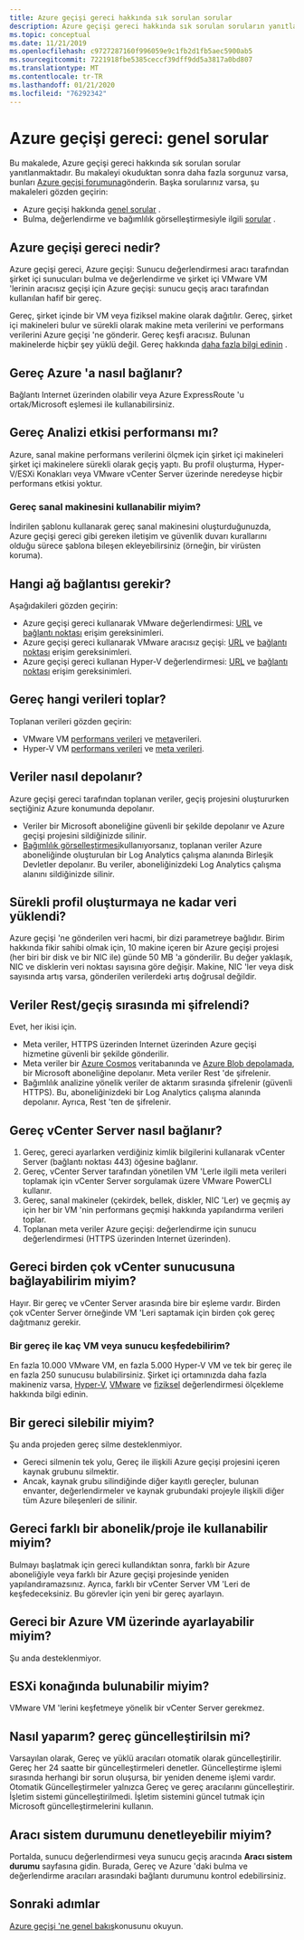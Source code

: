 ```yaml
---
title: Azure geçişi gereci hakkında sık sorulan sorular
description: Azure geçişi gereci hakkında sık sorulan soruların yanıtlarını alın
ms.topic: conceptual
ms.date: 11/21/2019
ms.openlocfilehash: c9727287160f996059e9c1fb2d1fb5aec5900ab5
ms.sourcegitcommit: 7221918fbe5385ceccf39dff9dd5a3817a0bd807
ms.translationtype: MT
ms.contentlocale: tr-TR
ms.lasthandoff: 01/21/2020
ms.locfileid: "76292342"
---
```

# <a name="azure-migrate-appliance-common-questions"></a>Azure geçişi gereci: genel sorular

Bu makalede, Azure geçişi gereci hakkında sık sorulan sorular yanıtlanmaktadır. Bu makaleyi okuduktan sonra daha fazla sorgunuz varsa, bunları [Azure geçişi forumuna](https://aka.ms/AzureMigrateForum)gönderin. Başka sorularınız varsa, şu makaleleri gözden geçirin:

- Azure geçişi hakkında [genel sorular](resources-faq.md) .
- Bulma, değerlendirme ve bağımlılık görselleştirmesiyle ilgili [sorular](common-questions-discovery-assessment.md) .


## <a name="what-is-the-azure-migrate-appliance"></a>Azure geçişi gereci nedir?

Azure geçişi gereci, Azure geçişi: Sunucu değerlendirmesi aracı tarafından şirket içi sunucuları bulma ve değerlendirme ve şirket içi VMware VM 'lerinin aracısız geçişi için Azure geçişi: sunucu geçiş aracı tarafından kullanılan hafif bir gereç. 

Gereç, şirket içinde bir VM veya fiziksel makine olarak dağıtılır. Gereç, şirket içi makineleri bulur ve sürekli olarak makine meta verilerini ve performans verilerini Azure geçişi 'ne gönderir. Gereç keşfi aracısız. Bulunan makinelerde hiçbir şey yüklü değil. Gereç hakkında [daha fazla bilgi edinin](migrate-appliance.md) .

## <a name="how-does-the-appliance-connect-to-azure"></a>Gereç Azure 'a nasıl bağlanır?

Bağlantı Internet üzerinden olabilir veya Azure ExpressRoute 'u ortak/Microsoft eşlemesi ile kullanabilirsiniz.

## <a name="does-appliance-analysis-impact-performance"></a>Gereç Analizi etkisi performansı mı?

Azure, sanal makine performans verilerini ölçmek için şirket içi makineleri şirket içi makinelere sürekli olarak geçiş yaptı. Bu profil oluşturma, Hyper-V/ESXi Konakları veya VMware vCenter Server üzerinde neredeyse hiçbir performans etkisi yoktur.

### <a name="can-i-harden-the-appliance-vm"></a>Gereç sanal makinesini kullanabilir miyim?

İndirilen şablonu kullanarak gereç sanal makinesini oluşturduğunuzda, Azure geçişi gereci gibi gereken iletişim ve güvenlik duvarı kurallarını olduğu sürece şablona bileşen ekleyebilirsiniz (örneğin, bir virüsten koruma).


## <a name="what-network-connectivity-is-needed"></a>Hangi ağ bağlantısı gerekir?

Aşağıdakileri gözden geçirin:
- Azure geçişi gereci kullanarak VMware değerlendirmesi: [URL](migrate-appliance.md#url-access) ve [bağlantı noktası](migrate-support-matrix-vmware.md#port-access) erişim gereksinimleri.
- Azure geçişi gereci kullanarak VMware aracısız geçişi: [URL](migrate-appliance.md#url-access) ve [bağlantı noktası](migrate-support-matrix-vmware-migration.md#agentless-ports) erişim gereksinimleri.
- Azure geçişi gereci kullanan Hyper-V değerlendirmesi: [URL](migrate-appliance.md#url-access) ve [bağlantı noktası](migrate-support-matrix-hyper-v.md#port-access) erişim gereksinimleri.


## <a name="what-data-does-the-appliance-collect"></a>Gereç hangi verileri toplar?

Toplanan verileri gözden geçirin:

- VMware VM [performans verileri](migrate-appliance.md#collected-performance-data-vmware) ve [meta](migrate-appliance.md#collected-metadata-vmware)verileri.
- Hyper-V VM [performans verileri](migrate-appliance.md#collected-performance-data-hyper-v) ve [meta verileri](migrate-appliance.md#collected-metadata-hyper-v).


## <a name="how-is-data-stored"></a>Veriler nasıl depolanır?

Azure geçişi gereci tarafından toplanan veriler, geçiş projesini oluştururken seçtiğiniz Azure konumunda depolanır. 

- Veriler bir Microsoft aboneliğine güvenli bir şekilde depolanır ve Azure geçişi projesini sildiğinizde silinir.
- [Bağımlılık görselleştirmesi](concepts-dependency-visualization.md)kullanıyorsanız, toplanan veriler Azure aboneliğinde oluşturulan bir Log Analytics çalışma alanında Birleşik Devletler depolanır. Bu veriler, aboneliğinizdeki Log Analytics çalışma alanını sildiğinizde silinir.

## <a name="how-much-data-is-uploaded-in-continuous-profiling"></a>Sürekli profil oluşturmaya ne kadar veri yüklendi?

Azure geçişi 'ne gönderilen veri hacmi, bir dizi parametreye bağlıdır. Birim hakkında fikir sahibi olmak için, 10 makine içeren bir Azure geçişi projesi (her biri bir disk ve bir NIC ile) günde 50 MB 'a gönderilir. Bu değer yaklaşık, NIC ve disklerin veri noktası sayısına göre değişir. Makine, NIC 'ler veya disk sayısında artış varsa, gönderilen verilerdeki artış doğrusal değildir.

## <a name="is-data-encrypted-at-restin-transit"></a>Veriler Rest/geçiş sırasında mi şifrelendi?

Evet, her ikisi için.

- Meta veriler, HTTPS üzerinden Internet üzerinden Azure geçişi hizmetine güvenli bir şekilde gönderilir.
- Meta veriler bir [Azure Cosmos](../cosmos-db/database-encryption-at-rest.md) veritabanında ve [Azure Blob depolamada](../storage/common/storage-service-encryption.md), bir Microsoft aboneliğine depolanır. Meta veriler Rest 'de şifrelenir.
- Bağımlılık analizine yönelik veriler de aktarım sırasında şifrelenir (güvenli HTTPS). Bu, aboneliğinizdeki bir Log Analytics çalışma alanında depolanır. Ayrıca, Rest 'ten de şifrelenir.

## <a name="how-does-the-appliance-connect-to-vcenter-server"></a>Gereç vCenter Server nasıl bağlanır?

1. Gereç, gereci ayarlarken verdiğiniz kimlik bilgilerini kullanarak vCenter Server (bağlantı noktası 443) öğesine bağlanır.
2. Gereç, vCenter Server tarafından yönetilen VM 'Lerle ilgili meta verileri toplamak için vCenter Server sorgulamak üzere VMware PowerCLI kullanır.
3. Gereç, sanal makineler (çekirdek, bellek, diskler, NIC 'Ler) ve geçmiş ay için her bir VM 'nin performans geçmişi hakkında yapılandırma verileri toplar.
4. Toplanan meta veriler Azure geçişi: değerlendirme için sunucu değerlendirmesi (HTTPS üzerinden Internet üzerinden).

## <a name="can-i-connect-the-appliance-to-multiple-vcenter-servers"></a>Gereci birden çok vCenter sunucusuna bağlayabilirim miyim?

Hayır. Bir gereç ve vCenter Server arasında bire bir eşleme vardır. Birden çok vCenter Server örneğinde VM 'Leri saptamak için birden çok gereç dağıtmanız gerekir.

### <a name="how-many-vms-or-servers-can-i-discover-with-an-appliance"></a>Bir gereç ile kaç VM veya sunucu keşfedebilirim?

En fazla 10.000 VMware VM, en fazla 5.000 Hyper-V VM ve tek bir gereç ile en fazla 250 sunucusu bulabilirsiniz. Şirket içi ortamınızda daha fazla makineniz varsa, [Hyper-V](scale-hyper-v-assessment.md), [VMware](scale-vmware-assessment.md) ve [fiziksel](scale-physical-assessment.md) değerlendirmesi ölçekleme hakkında bilgi edinin.

## <a name="can-i-delete-an-appliance"></a>Bir gereci silebilir miyim?

Şu anda projeden gereç silme desteklenmiyor.

- Gereci silmenin tek yolu, Gereç ile ilişkili Azure geçişi projesini içeren kaynak grubunu silmektir.
- Ancak, kaynak grubu silindiğinde diğer kayıtlı gereçler, bulunan envanter, değerlendirmeler ve kaynak grubundaki projeyle ilişkili diğer tüm Azure bileşenleri de silinir.


## <a name="can-i-use-the-appliance-with-a-different-subscriptionproject"></a>Gereci farklı bir abonelik/proje ile kullanabilir miyim?

Bulmayı başlatmak için gereci kullandıktan sonra, farklı bir Azure aboneliğiyle veya farklı bir Azure geçişi projesinde yeniden yapılandıramazsınız. Ayrıca, farklı bir vCenter Server VM 'Leri de keşfedeceksiniz. Bu görevler için yeni bir gereç ayarlayın.

## <a name="can-i-set-up-the-appliance-on-an-azure-vm"></a>Gereci bir Azure VM üzerinde ayarlayabilir miyim?
Şu anda desteklenmiyor. 

## <a name="can-i-discover-on-an-esxi-host"></a>ESXi konağında bulunabilir miyim?
VMware VM 'lerini keşfetmeye yönelik bir vCenter Server gerekmez.

## <a name="how-do-i-update-the-appliance"></a>Nasıl yaparım? gereç güncelleştirilsin mi?

Varsayılan olarak, Gereç ve yüklü aracıları otomatik olarak güncelleştirilir. Gereç her 24 saatte bir güncelleştirmeleri denetler. Güncelleştirme işlemi sırasında herhangi bir sorun oluşursa, bir yeniden deneme işlemi vardır. Otomatik Güncelleştirmeler yalnızca Gereç ve gereç aracılarını güncelleştirir. İşletim sistemi güncelleştirilmedi. İşletim sistemini güncel tutmak için Microsoft güncelleştirmelerini kullanın.

## <a name="can-i-check-agent-health"></a>Aracı sistem durumunu denetleyebilir miyim?

Portalda, sunucu değerlendirmesi veya sunucu geçiş aracında **Aracı sistem durumu** sayfasına gidin. Burada, Gereç ve Azure 'daki bulma ve değerlendirme aracıları arasındaki bağlantı durumunu kontrol edebilirsiniz.

## <a name="next-steps"></a>Sonraki adımlar
[Azure geçişi 'ne genel bakış](migrate-services-overview.md)konusunu okuyun.
